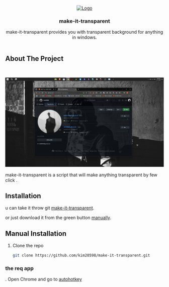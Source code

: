 
<br />
<p align="center">
  <a href="https://github.com/kim20598/make-it-transparent.git">
    <img src="letterboxd-logo.png" alt="Logo" width="150" height="150">
  </a>  
  
  <h3 align="center">make-it-transparent</h3>

  <p align="center">
    make-it-transparent provides you with transparent background for anything in windows.
    <br/>
    <br/>

## About The Project

<br />

![preview](screenshots/screenshot1.png)
<br/>


 make-it-transparent is a script that will make anything transparent by few click .

## Installation

u can take it throw git  [make-it-transparent](https://github.com/kim20598/make-it-transparent.git).  

or just download it from the green button [manually](#manual-installation).

## Manual Installation

1. Clone the repo

   ```sh
   git clone https://github.com/kim20598/make-it-transparent.git
   ```

### the req app

. Open Chrome and go to [autohotkey](https://www.autohotkey.com/)
